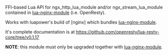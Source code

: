
FFI-based Lua API for ngx_http_lua_module and/or ngx_stream_lua_module
contained in [lua-nginx-module] (i.e. OpenResty).

Works with luapower's build of [nginx] which bundles [lua-nginx-module].

It's complete documentation is at https://github.com/openresty/lua-resty-core/tree/v0.1.17

__NOTE__: this module must only be upgraded together with [lua-nginx-module].

[lua-nginx-module]: https://github.com/openresty/lua-nginx-module

